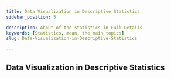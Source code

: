 ```yaml
---
title: Data Visualization in Descriptive Statistics
sidebar_position: 5

description: About of the statistics in Full Details
keywords: [Statistics, mean, the main topics]
slug: Data-Visualization-in-Descriptive-Statistics

---
```

## Data Visualization in Descriptive Statistics
